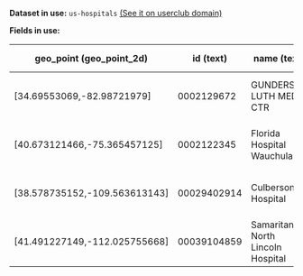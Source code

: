 **Dataset in use:** `us-hospitals` [(See it on userclub domain)](https://userclub.opendatasoft.com/explore/dataset/us-hospitals/table/)

**Fields in use:** 

| geo_point (geo_point_2d)| id (text) | name (text) | type (text) | address (text) | city (text) | population (integer)| source (text) |
|---|---|---|---|---|---|---|---|
|[34.69553069,-82.98721979]|0002129672|GUNDERSEN LUTH MED CTR|General Acute Care Hospital|1910 SOUTH AVE|La Crosse|325| https://www.dhs.wisconsin.gov/bqaconsumer/healthcare/HospitalCty.pdf|
|[40.673121466,-75.365457125]|0002122345|Florida Hospital Wauchula|General Acute Care Hospital|533 W Carlton St|Wauchula|25|http://www.fgdl.org/metadataexplorer/explorer.jsp|
|[38.578735152,-109.563613143]|00029402914|Culberson Hospital|Critical Access|2185 Eisenhower-Farm Market Road|Van Horn|14|http://www.dshs.state.tx.us/chs/hosp/hosp2.shtm|
|[41.491227149,-112.025755668]|00039104859|Samaritan North Lincoln Hospital|General Acute Care Hospital|3043 Ne 28Th Street|Lincoln City|25|https://data.oregon.gov/dataset/Oregon-Hospitals-Map-2008-09-20/urjx-x2zf|